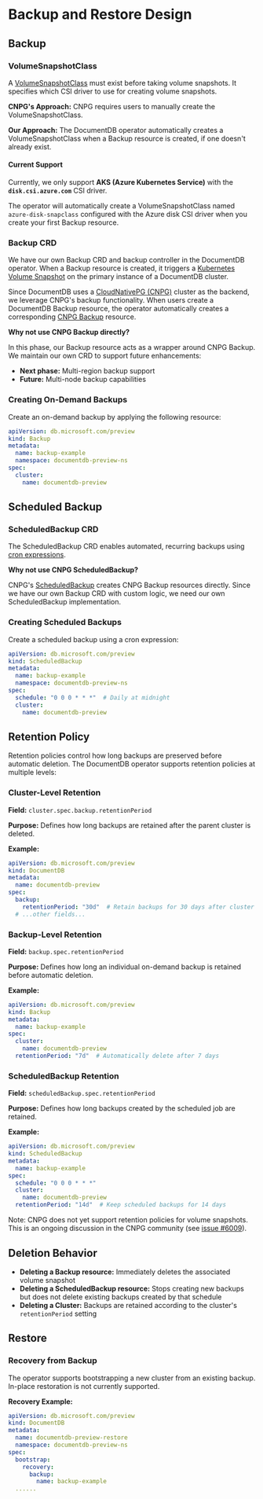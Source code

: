# Backup and Restore Design

## Backup

### VolumeSnapshotClass

A [VolumeSnapshotClass](https://kubernetes.io/docs/concepts/storage/volume-snapshot-classes/) must exist before taking volume snapshots. It specifies which CSI driver to use for creating volume snapshots.

**CNPG's Approach:** CNPG requires users to manually create the VolumeSnapshotClass.

**Our Approach:** The DocumentDB operator automatically creates a VolumeSnapshotClass when a Backup resource is created, if one doesn't already exist.

#### Current Support

Currently, we only support **AKS (Azure Kubernetes Service)** with the **`disk.csi.azure.com`** CSI driver.

The operator will automatically create a VolumeSnapshotClass named `azure-disk-snapclass` configured with the Azure disk CSI driver when you create your first Backup resource.

### Backup CRD

We have our own Backup CRD and backup controller in the DocumentDB operator. When a Backup resource is created, it triggers a [Kubernetes Volume Snapshot](https://kubernetes.io/blog/2020/12/10/kubernetes-1.20-volume-snapshot-moves-to-ga/#what-is-a-volume-snapshot) on the primary instance of a DocumentDB cluster.

Since DocumentDB uses a [CloudNativePG (CNPG)](https://cloudnative-pg.io/) cluster as the backend, we leverage CNPG's backup functionality. When users create a DocumentDB Backup resource, the operator automatically creates a corresponding [CNPG Backup](https://cloudnative-pg.io/documentation/current/backup/) resource.

**Why not use CNPG Backup directly?**

In this phase, our Backup resource acts as a wrapper around CNPG Backup. We maintain our own CRD to support future enhancements:
- **Next phase:** Multi-region backup support
- **Future:** Multi-node backup capabilities

### Creating On-Demand Backups

Create an on-demand backup by applying the following resource:

```yaml
apiVersion: db.microsoft.com/preview
kind: Backup
metadata:
  name: backup-example
  namespace: documentdb-preview-ns
spec:
  cluster:
    name: documentdb-preview
```

## Scheduled Backup

### ScheduledBackup CRD

The ScheduledBackup CRD enables automated, recurring backups using [cron expressions](https://en.wikipedia.org/wiki/Cron).

**Why not use CNPG ScheduledBackup?**

CNPG's [ScheduledBackup](https://cloudnative-pg.io/documentation/current/backup/#scheduled-backups) creates CNPG Backup resources directly. Since we have our own Backup CRD with custom logic, we need our own ScheduledBackup implementation.

### Creating Scheduled Backups

Create a scheduled backup using a cron expression:

```yaml
apiVersion: db.microsoft.com/preview
kind: ScheduledBackup
metadata:
  name: backup-example
  namespace: documentdb-preview-ns
spec:
  schedule: "0 0 0 * * *"  # Daily at midnight
  cluster:
    name: documentdb-preview
```

## Retention Policy

Retention policies control how long backups are preserved before automatic deletion. The DocumentDB operator supports retention policies at multiple levels:

### Cluster-Level Retention

**Field:** `cluster.spec.backup.retentionPeriod`

**Purpose:** Defines how long backups are retained after the parent cluster is deleted.

**Example:**
```yaml
apiVersion: db.microsoft.com/preview
kind: DocumentDB
metadata:
  name: documentdb-preview
spec:
  backup:
    retentionPeriod: "30d"  # Retain backups for 30 days after cluster deletion
  # ...other fields...
```

### Backup-Level Retention

**Field:** `backup.spec.retentionPeriod`

**Purpose:** Defines how long an individual on-demand backup is retained before automatic deletion.

**Example:**
```yaml
apiVersion: db.microsoft.com/preview
kind: Backup
metadata:
  name: backup-example
spec:
  cluster:
    name: documentdb-preview
  retentionPeriod: "7d"  # Automatically delete after 7 days
```

### ScheduledBackup Retention

**Field:** `scheduledBackup.spec.retentionPeriod`

**Purpose:** Defines how long backups created by the scheduled job are retained.

**Example:**
```yaml
apiVersion: db.microsoft.com/preview
kind: ScheduledBackup
metadata:
  name: backup-example
spec:
  schedule: "0 0 0 * * *"
  cluster:
    name: documentdb-preview
  retentionPeriod: "14d"  # Keep scheduled backups for 14 days
```

Note: CNPG does not yet support retention policies for volume snapshots. This is an ongoing discussion in the CNPG community (see [issue #6009](https://github.com/cloudnative-pg/cloudnative-pg/issues/6009)).


## Deletion Behavior

- **Deleting a Backup resource:** Immediately deletes the associated volume snapshot
- **Deleting a ScheduledBackup resource:** Stops creating new backups but does not delete existing backups created by that schedule
- **Deleting a Cluster:** Backups are retained according to the cluster's `retentionPeriod` setting

## Restore

### Recovery from Backup

The operator supports bootstrapping a new cluster from an existing backup. In-place restoration is not currently supported.

**Recovery Example:**

```yaml
apiVersion: db.microsoft.com/preview
kind: DocumentDB
metadata:
  name: documentdb-preview-restore
  namespace: documentdb-preview-ns
spec:
  bootstrap:
    recovery:
      backup:
        name: backup-example
  ......
```
